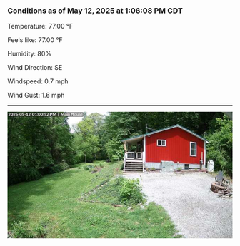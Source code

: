 ### Conditions as of May 12, 2025 at 1:06:08 PM CDT 

Temperature: 77.00 &deg;F

Feels like: 77.00 &deg;F

Humidity: 80%

Wind Direction: SE

Windspeed: 0.7 mph

Wind Gust: 1.6 mph

---

<img src="./images/latest.jpeg"/>

